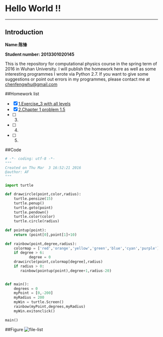 # **Hello World !!**
------

## Introduction
**Name:陈锋**

**Student number: 2013301020145**

This is the repository for computational physics course in the spring term of 2016 in Wuhan University. 
I will publish the homework here as well as some interesting programmes I wrote via Python 2.7.
If you want to give some suggestions or point out errors in my programmes, please contact me at chenfengwhu@gmail.com 

##Homework list
- [x] [1.Exercise_3 with all levels](https://github.com/chenfeng2013301020145/computational-physics_N2013301020145/blob/master/Exercise/1st%20assignment.md)
- [x] [2.Chapter 1 problem 1.5](https://www.zybuluo.com/355073677/note/318129)
- [ ] 3.
- [ ] 4.
- [ ] 5.


##Code
```python
# -*- coding: utf-8 -*-
"""
Created on Thu Mar  3 16:52:21 2016
@author: AF
"""

import turtle

def drawcircle(point,color,radius):
    turtle.pensize(15)
    turtle.penup()
    turtle.goto(point)
    turtle.pendown()
    turtle.color(color)
    turtle.circle(radius)
    
def pointup(point):
    return (point[0],point[1]+10)
    
def rainbow(point,degree,radius):
    colormap = ['red','orange','yellow','green','blue','cyan','purple']
    if degree > 6:
           degree = 0
    drawcircle(point,colormap[degree],radius)
    if radius > 0:
       rainbow(pointup(point),degree+1,radius-20)
          

def main():
    degrees = 0
    myPoint = [0,-200]
    myRadius = 200
    myWin = turtle.Screen()
    rainbow(myPoint,degrees,myRadius)
    myWin.exitonclick()
    
main()

```

##Figure
![file-list](https://raw.githubusercontent.com/chenfeng2013301020145/computational-physics_N2013301020145/master/circle.png)




